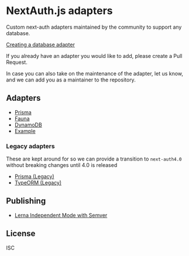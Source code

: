 # NextAuth.js adapters

Custom next-auth adapters maintained by the community to support any database.

[Creating a database adapter](https://next-auth.js.org/tutorials/creating-a-database-adapter)

If you already have an adapter you would like to add, please create a Pull Request.

In case you can also take on the maintenance of the adapter, let us know, and we can add you as a maintainer to the repository.

## Adapters

- [Prisma](./packages/prisma/README.md)
- [Fauna](./packages/fauna/README.md)
- [DynamoDB](./packages/dynamodb/README.md)
- [Example](./packages/example/README.md)

### Legacy adapters

These are kept around for so we can provide a transition to `next-auth4.0` without breaking changes until 4.0 is released

- [Prisma (Legacy)](./packages/prisma-legacy/README.md)
- [TypeORM (Legacy)](./packages/typeorm-legacy/README.md)

## Publishing

- [Lerna Independent Mode with Semver](https://samhogy.co.uk/2018/08/lerna-independent-mode-with-semver.html)

## License

ISC

